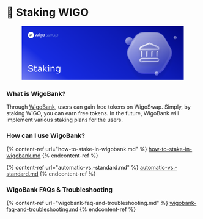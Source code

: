 # 🏦 Staking WIGO

<figure><img src="../../../.gitbook/assets/Staking.png" alt=""><figcaption></figcaption></figure>

### **What is WigoBank?**&#x20;

Through [WigoBank](https://wigoswap.io/bank), users can gain free tokens on WigoSwap. Simply, by staking WIGO, you can earn free tokens. In the future, WigoBank will implement various staking plans for the users.



### **How can I use WigoBank?**

{% content-ref url="how-to-stake-in-wigobank.md" %}
[how-to-stake-in-wigobank.md](how-to-stake-in-wigobank.md)
{% endcontent-ref %}

{% content-ref url="automatic-vs.-standard.md" %}
[automatic-vs.-standard.md](automatic-vs.-standard.md)
{% endcontent-ref %}

### **WigoBank** FAQs & Troubleshooting

{% content-ref url="wigobank-faq-and-troubleshooting.md" %}
[wigobank-faq-and-troubleshooting.md](wigobank-faq-and-troubleshooting.md)
{% endcontent-ref %}
